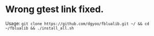 # Wrong gtest link fixed.
Usage: `git clone https://github.com/dgyoo/fblualib.git ~/ && cd ~/fblualib && ./install_all.sh`
